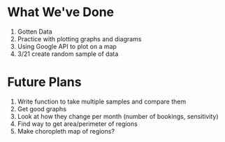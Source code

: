 # What We've Done
1) Gotten Data
2) Practice with plotting graphs and diagrams
3) Using Google API to plot on a map
4) 3/21 create random sample of data

# Future Plans
1) Write function to take multiple samples and compare them
2) Get good graphs
3) Look at how they change per month (number of bookings, sensitivity)
4) Find way to get area/perimeter of regions
5) Make choropleth map of regions?